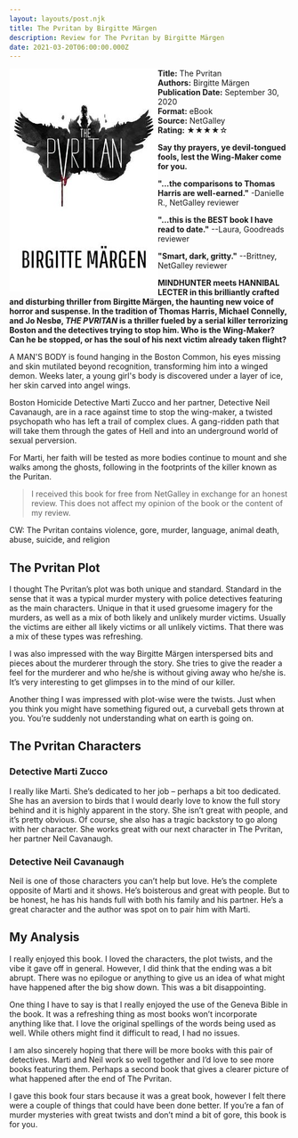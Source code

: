 ```yaml
---
layout: layouts/post.njk
title: The Pvritan by Birgitte Märgen
description: Review for The Pvritan by Birgitte Märgen
date: 2021-03-20T06:00:00.000Z
---
```

<section class="review__info">

<img loading="lazy" class="movie__poster" src="/static/images/book/thepvritan.webp" alt="Book Cover for The Pvritan by Birgitte Märgen" width="267" height="400" align="left">

<b>Title:</b> The Pvritan\
<b>Authors:</b> Birgitte Märgen\
<b>Publication Date:</b> September 30, 2020\
<b>Format:</b> eBook\
<b>Source:</b> NetGalley\
<b>Rating:</b> &#9733;&#9733;&#9733;&#9733;&#9734;

<p class="review__description"><b>Say thy prayers, ye devil-tongued fools, lest the Wing-Maker come for you.</b></p>

<p><b>"...the comparisons to Thomas Harris are well-earned."</b> -Danielle R., NetGalley reviewer</p>

<p><b>"...this is the BEST book I have read to date."</b> --Laura, Goodreads reviewer</p>

<p><b>"Smart, dark, gritty."</b> --Brittney, NetGalley reviewer</p>

<p><b>MINDHUNTER meets HANNIBAL LECTER in this brilliantly crafted and disturbing thriller from Birgitte Märgen, the haunting new voice of horror and suspense. In the tradition of Thomas Harris, Michael Connelly, and Jo Nesbø, <i>THE PVRITAN</i> is a thriller fueled by a serial killer terrorizing Boston and the detectives trying to stop him. Who is the Wing-Maker? Can he be stopped, or has the soul of his next victim already taken flight?</b></p>

<p>A MAN'S BODY is found hanging in the Boston Common, his eyes missing and skin mutilated beyond recognition, transforming him into a winged demon. Weeks later, a young girl's body is discovered under a layer of ice, her skin carved into angel wings.</p>

<p>Boston Homicide Detective Marti Zucco and her partner, Detective Neil Cavanaugh, are in a race against time to stop the wing-maker, a twisted psychopath who has left a trail of complex clues. A gang-ridden path that will take them through the gates of Hell and into an underground world of sexual perversion.

For Marti, her faith will be tested as more bodies continue to mount and she walks among the ghosts, following in the footprints of the killer known as the Puritan.</p>

</section>

> I received this book for free from NetGalley in exchange for an honest review. This does not affect my opinion of the book or the content of my review.

CW: The Pvritan contains violence, gore, murder, language, animal death, abuse, suicide, and religion

## The Pvritan Plot

I thought The Pvritan’s plot was both unique and standard. Standard in the sense that it was a typical murder mystery with police detectives featuring as the main characters. Unique in that it used gruesome imagery for the murders, as well as a mix of both likely and unlikely murder victims. Usually the victims are either all likely victims or all unlikely victims. That there was a mix of these types was refreshing.

I was also impressed with the way Birgitte Märgen interspersed bits and pieces about the murderer through the story. She tries to give the reader a feel for the murderer and who he/she is without giving away who he/she is. It’s very interesting to get glimpses in to the mind of our killer.

Another thing I was impressed with plot-wise were the twists. Just when you think you might have something figured out, a curveball gets thrown at you. You’re suddenly not understanding what on earth is going on.

## The Pvritan Characters

### Detective Marti Zucco

I really like Marti. She’s dedicated to her job – perhaps a bit too dedicated. She has an aversion to birds that I would dearly love to know the full story behind and it is highly apparent in the story. She isn’t great with people, and it’s pretty obvious. Of course, she also has a tragic backstory to go along with her character. She works great with our next character in The Pvritan, her partner Neil Cavanaugh.

### Detective Neil Cavanaugh

Neil is one of those characters you can’t help but love. He’s the complete opposite of Marti and it shows. He’s boisterous and great with people. But to be honest, he has his hands full with both his family and his partner. He’s a great character and the author was spot on to pair him with Marti.

## My Analysis

I really enjoyed this book. I loved the characters, the plot twists, and the vibe it gave off in general. However, I did think that the ending was a bit abrupt. There was no epilogue or anything to give us an idea of what might have happened after the big show down. This was a bit disappointing.

One thing I have to say is that I really enjoyed the use of the Geneva Bible in the book. It was a refreshing thing as most books won’t incorporate anything like that. I love the original spellings of the words being used as well. While others might find it difficult to read, I had no issues.

I am also sincerely hoping that there will be more books with this pair of detectives. Marti and Neil work so well together and I’d love to see more books featuring them. Perhaps a second book that gives a clearer picture of what happened after the end of The Pvritan.

I gave this book four stars because it was a great book, however I felt there were a couple of things that could have been done better. If you’re a fan of murder mysteries with great twists and don’t mind a bit of gore, this book is for you.